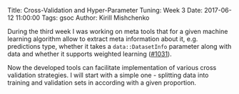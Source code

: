 Title: Cross-Validation and Hyper-Parameter Tuning: Week 3
Date: 2017-06-12 11:00:00
Tags: gsoc
Author: Kirill Mishchenko

During the third week I was working on meta tools that for a given machine
learning algorithm allow to extract meta information about it, e.g. predictions
type, whether it takes a `data::DatasetInfo` parameter along with data and
whether it supports weighted learning
([#1031](https://github.com/mlpack/mlpack/pull/1031)).

Now the developed tools can facilitate implementation of various cross
validation strategies. I will start with a simple one - splitting data into
training and validation sets in according with a given proportion.
